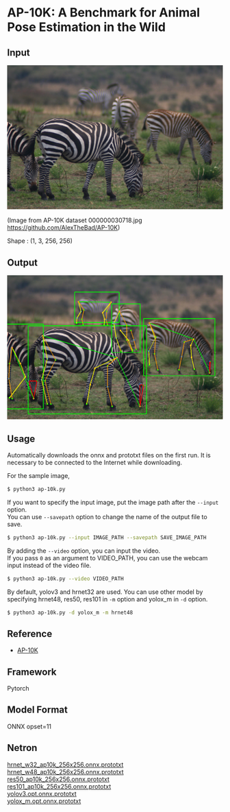 # AP-10K: A Benchmark for Animal Pose Estimation in the Wild

## Input

![Input](input.jpg)

(Image from AP-10K dataset 000000030718.jpg https://github.com/AlexTheBad/AP-10K)

Shape : (1, 3, 256, 256)

## Output

![Output](output.png)

## Usage
Automatically downloads the onnx and prototxt files on the first run.
It is necessary to be connected to the Internet while downloading.

For the sample image,
```bash
$ python3 ap-10k.py
```

If you want to specify the input image, put the image path after the `--input` option.  
You can use `--savepath` option to change the name of the output file to save.
```bash
$ python3 ap-10k.py --input IMAGE_PATH --savepath SAVE_IMAGE_PATH
```

By adding the `--video` option, you can input the video.   
If you pass `0` as an argument to VIDEO_PATH, you can use the webcam input instead of the video file.
```bash
$ python3 ap-10k.py --video VIDEO_PATH
```

By default, yolov3 and hrnet32 are used. You can use other model by specifying hrnet48, res50, res101 in `-m` option and yolox_m in `-d` option.
```bash
$ python3 ap-10k.py -d yolox_m -m hrnet48
```

## Reference

- [AP-10K](https://github.com/AlexTheBad/AP-10K) 

## Framework

Pytorch

## Model Format

ONNX opset=11

## Netron

[hrnet_w32_ap10k_256x256.onnx.prototxt](https://netron.app/?url=https://storage.googleapis.com/ailia-models/ap-10k/hrnet_w32_ap10k_256x256.onnx.prototxt)  
[hrnet_w48_ap10k_256x256.onnx.prototxt](https://netron.app/?url=https://storage.googleapis.com/ailia-models/ap-10k/hrnet_w48_ap10k_256x256.onnx.prototxt)  
[res50_ap10k_256x256.onnx.prototxt](https://netron.app/?url=https://storage.googleapis.com/ailia-models/ap-10k/res50_ap10k_256x256.onnx.prototxt)  
[res101_ap10k_256x256.onnx.prototxt](https://netron.app/?url=https://storage.googleapis.com/ailia-models/ap-10k/res101_ap10k_256x256.onnx.prototxt)  
[yolov3.opt.onnx.prototxt](https://netron.app/?url=https://storage.googleapis.com/ailia-models/yolov3/yolov3.opt.onnx.prototxt)  
[yolox_m.opt.onnx.prototxt](https://netron.app/?url=https://storage.googleapis.com/ailia-models/yolox/yolox_m.opt.onnx.prototxt)  
